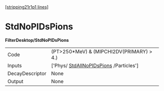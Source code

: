 [[stripping21r1p1 lines]](./stripping21r1p1-index)

# StdNoPIDsPions

**FilterDesktop/StdNoPIDsPions**

|                 |                                                                                 |
|-----------------|---------------------------------------------------------------------------------|
| Code            | (PT\>250\*MeV) & (MIPCHI2DV(PRIMARY) \> 4.)                                     |
| Inputs          | ['Phys/ [StdAllNoPIDsPions](./stripping21r1p1-stdallnopidspions) /Particles'] |
| DecayDescriptor | None                                                                            |
| Output          | None                                                                            |
